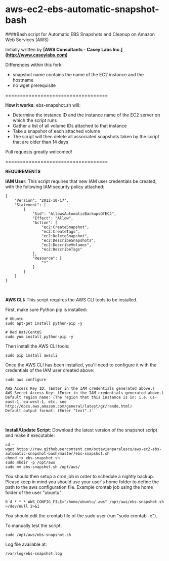 aws-ec2-ebs-automatic-snapshot-bash
===================================

####Bash script for Automatic EBS Snapshots and Cleanup on Amazon Web Services (AWS)

Initially written by  **[AWS Consultants - Casey Labs Inc.] (http://www.caseylabs.com)**

Differences within this fork:
- snapshot name contains the name of the EC2 instance and the hostname
- no wget prerequisite

===================================

**How it works:**
ebs-snapshot.sh will:
- Determine the instance ID and the instance name of the EC2 server on which the script runs
- Gather a list of all volume IDs attached to that instance
- Take a snapshot of each attached volume
- The script will then delete all associated snapshots taken by the script that are older than 14 days

Pull requests greatly welcomed!

===================================

**REQUIREMENTS**

**IAM User:** This script requires that new IAM user credentials be created, with the following IAM security policy attached:

```
{
    "Version": "2012-10-17",
    "Statement": [
        {
            "Sid": "AllowsAutomaticBackupsOfEC2",
            "Effect": "Allow",
            "Action": [
                "ec2:CreateSnapshot",
                "ec2:CreateTags",
                "ec2:DeleteSnapshot",
                "ec2:DescribeSnapshots",
                "ec2:DescribeVolumes",
                "ec2:DescribeTags"
            ],
            "Resource": [
                "*"
            ]
        }
    ]
}
```
<br />

**AWS CLI:** This script requires the AWS CLI tools to be installed.

First, make sure Python pip is installed:
```
# Ubuntu
sudo apt-get install python-pip -y

# Red Hat/CentOS
sudo yum install python-pip -y
```
Then install the AWS CLI tools: 
```
sudo pip install awscli
```
Once the AWS CLI has been installed, you'll need to configure it with the credentials of the IAM user created above:

```
sudo aws configure

AWS Access Key ID: (Enter in the IAM credentials generated above.)
AWS Secret Access Key: (Enter in the IAM credentials generated above.)
Default region name: (The region that this instance is in: i.e. us-east-1, eu-west-1, etc. see http://docs.aws.amazon.com/general/latest/gr/rande.html)
Default output format: (Enter "text".)```
```
<br />

**Install/Update Script**: Download the latest version of the snapshot script and make it executable:
```
cd ~
wget https://raw.githubusercontent.com/octavianparalescu/aws-ec2-ebs-automatic-snapshot-bash/master/ebs-snapshot.sh
chmod +x ebs-snapshot.sh
sudo mkdir -p /opt/aws
sudo mv ebs-snapshot.sh /opt/aws/
```

You should then setup a cron job in order to schedule a nightly backup. Please keep in mind you should use your
user's home folder to define the path to the aws configuration file. Example crontab job using the home folder of the user "ubuntu":
```
0 4 * * * AWS_CONFIG_FILE="/home/ubuntu/.aws" /opt/aws/ebs-snapshot.sh >/dev/null 2>&1
```
You should edit the crontab file of the sudo user (run "sudo crontab -e").

To manually test the script:
```
sudo /opt/aws/ebs-snapshot.sh
```

Log file available at:
```
/var/log/ebs-snapshot.log
```